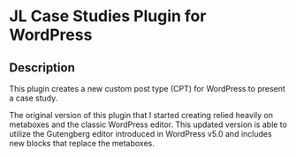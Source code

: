 # JL Case Studies Plugin for WordPress

## Description
This plugin creates a new custom post type (CPT) for WordPress to present a case study.

The original version of this plugin that I started creating relied heavily on metaboxes and the classic WordPress editor. This updated version is able to utilize the Gutengberg editor introduced in WordPress v5.0 and includes new blocks that replace the metaboxes.

